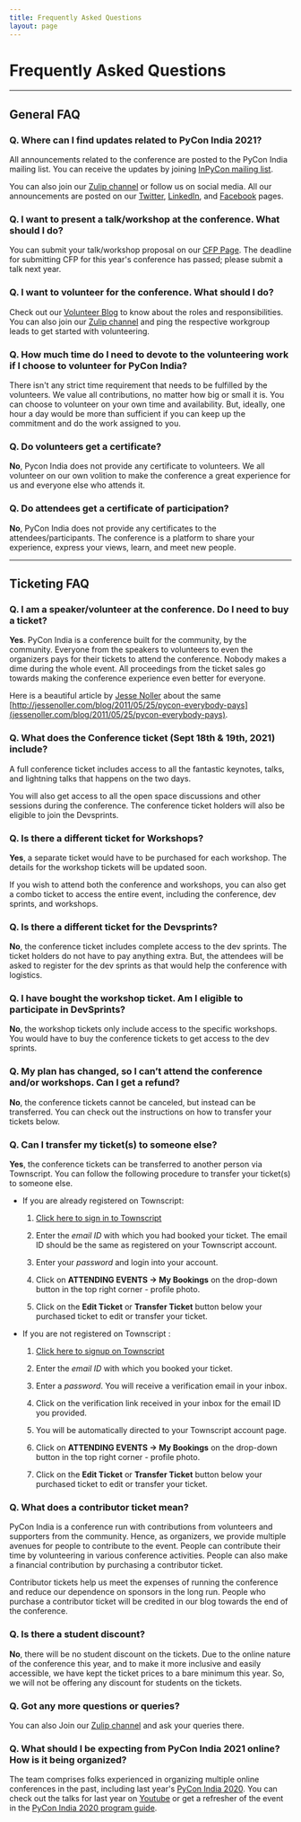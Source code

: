 ```yaml
---
title: Frequently Asked Questions
layout: page
---
```


# Frequently Asked Questions

---
## General FAQ

### Q. Where can I find updates related to PyCon India 2021?

All announcements related to the conference are posted to the PyCon India mailing list.  You can receive the updates by joining [InPyCon mailing list](
https://mail.python.org/mailman/listinfo/inpycon).

You can also join our [Zulip channel](https://pyconindia.zulipchat.com/) or follow us on social media. All our announcements are posted on our [Twitter](https://twitter.com/pyconindia/), [LinkedIn](https://www.linkedin.com/company/pyconindia/), and [Facebook](https://www.facebook.com/PyConIndia/) pages.

### Q. I want to present a talk/workshop at the conference. What should I do?

You can submit your talk/workshop proposal on our [CFP Page](https://in.pycon.org/cfp/2021/proposals/). The deadline for submitting CFP for this year's conference has passed; please submit a talk next year. 

### Q. I want to volunteer for the conference. What should I do?

Check out our [Volunteer Blog](https://in.pycon.org/blog/2021/call-for-volunteers.html) to know about the roles and responsibilities. You can also join our [Zulip channel](https://pyconindia.zulipchat.com/) and ping the respective workgroup leads to get started with volunteering.

### Q. How much time do I need to devote to the volunteering work if I choose to volunteer for PyCon India?

There isn't any strict time requirement that needs to be fulfilled by the volunteers. We value all contributions, no matter how big or small it is. You can choose to volunteer on your own time and availability. But, ideally, one hour a day would be more than sufficient if you can keep up the commitment and do the work assigned to you.

### Q. Do volunteers get a certificate?

**No**, Pycon India does not provide any certificate to volunteers. We all volunteer on our own volition to make the conference a great experience for us and everyone else who attends it.

### Q. Do attendees get a certificate of participation?

**No**, PyCon India does not provide any certificates to the attendees/participants. The conference is a platform to share your experience, express your views, learn, and meet new people.

---

## Ticketing FAQ

### Q. I am a speaker/volunteer at the conference. Do I need to buy a ticket?

**Yes**. PyCon India is a conference built for the community, by the community. Everyone from the speakers to volunteers to even the organizers pays for their tickets to attend the conference. Nobody makes a dime during the whole event. All proceedings from the ticket sales go towards making the conference experience even better for everyone.

Here is a beautiful article by [Jesse Noller](https://twitter.com/jessenoller) about the same [http://jessenoller.com/blog/2011/05/25/pycon-everybody-pays](jessenoller.com/blog/2011/05/25/pycon-everybody-pays).

### Q. What does the Conference ticket (Sept 18th & 19th, 2021) include?

A full conference ticket includes access to all the fantastic keynotes, talks, and lightning talks that happens on the two days.

You will also get access to all the open space discussions and other sessions during the conference. The conference ticket holders will also be eligible to join the Devsprints.

### Q. Is there a different ticket for Workshops?

**Yes**, a separate ticket would have to be purchased for each workshop. The details for the workshop tickets will be updated soon.

If you wish to attend both the conference and workshops, you can also get a combo ticket to access the entire event, including the conference, dev sprints, and workshops.

### Q. Is there a different ticket for the Devsprints?

**No**, the conference ticket includes complete access to the dev sprints. The ticket holders do not have to pay anything extra. But, the attendees will be asked to register for the dev sprints as that would help the conference with logistics.


### Q. I have bought the workshop ticket. Am I eligible to participate in DevSprints?

**No**, the workshop tickets only include access to the specific workshops. You would have to buy the conference tickets to get access to the dev sprints.

### Q. My plan has changed, so I can’t attend the conference and/or workshops. Can I get a refund?


**No**, the conference tickets cannot be canceled, but instead can be transferred. You can check out the instructions on how to transfer your tickets below.

### Q. Can I transfer my ticket(s) to someone else?

**Yes**, the conference tickets can be transferred to another person via Townscript. You can follow the following procedure to transfer your ticket(s) to someone else.

* If you are already registered on Townscript:

    1) [Click here to sign in to Townscript](https://www.townscript.com/signin)

    2) Enter the _email ID_ with which you had booked your ticket. The email ID should be the same as registered on your Townscript account.

    3) Enter your _password_ and login into your account.

    4) Click on **ATTENDING EVENTS -> My Bookings** on the drop-down button in the top right corner - profile photo.

    5) Click on the **Edit Ticket** or **Transfer Ticket** button below your purchased ticket to edit or transfer your ticket.

* If you are not registered on Townscript :

    1) [Click here to signup on Townscript](https://www.townscript.com/signup)

    2) Enter the _email ID_ with which you booked your ticket.

    3) Enter a _password_. You will receive a verification email in your inbox.

    4) Click on the verification link received in your inbox for the email ID you provided.

    5) You will be automatically directed to your Townscript account page.

    6) Click on **ATTENDING EVENTS -> My Bookings** on the drop-down button in the top right corner - profile photo.

    7) Click on the **Edit Ticket** or **Transfer Ticket** button below your purchased ticket to edit or transfer your ticket.


### Q. What does a contributor ticket mean?

PyCon India is a conference run with contributions from volunteers and supporters from the community. Hence, as organizers, we provide multiple avenues for people to contribute to the event. People can contribute their time by volunteering in various conference activities. People can also make a financial contribution by purchasing a contributor ticket.

Contributor tickets help us meet the expenses of running the conference and reduce our dependence on sponsors in the long run. People who purchase a contributor ticket will be credited in our blog towards the end of the conference.


### Q. Is there a student discount?

**No**, there will be no student discount on the tickets. Due to the online nature of the conference this year, and to make it more inclusive and easily accessible, we have kept the ticket prices to a bare minimum this year. So, we will not be offering any discount for students on the tickets.

### Q. Got any more questions or queries?

You can also Join our [Zulip channel](https://pyconindia.zulipchat.com/) and ask your queries there.

### Q. What should I be expecting from PyCon India 2021 online? How is it being organized? 

The team comprises folks experienced in organizing multiple online conferences in the past, including last year's [PyCon India 2020](https://in.pycon.org/2020). You can check out the talks for last year on [Youtube](https://www.youtube.com/playlist?list=PL6GW05BfqWIf5TzoTkQSwg-gDTuJVZk4a) or get a refresher of the event in the [PyCon India 2020 program guide](https://in.pycon.org/blog/2020/announce-pycon-india-program-guide.html). 

